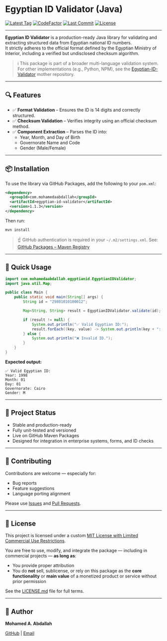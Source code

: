 # Egyptian ID Validator (Java)

[![Latest Tag](https://img.shields.io/github/v/tag/MohamedAAbdallah/Egyptian-ID-Validator-Java?label=latest%20tag)](https://github.com/MohamedAAbdallah/Egyptian-ID-Validator-Java/tags)
[![CodeFactor](https://www.codefactor.io/repository/github/mohamedaabdallah/egyptian-id-validator-java/badge)](https://www.codefactor.io/repository/github/mohamedaabdallah/egyptian-id-validator-java)
[![Last Commit](https://img.shields.io/github/last-commit/MohamedAAbdallah/Egyptian-ID-Validator-Java)](https://github.com/MohamedAAbdallah/Egyptian-ID-Validator-Java/commits/main)
[![License](https://img.shields.io/badge/license-MIT--Custom-blue)](LICENSE.md)

---

**Egyptian ID Validator** is a production-ready Java library for validating and extracting structured data from Egyptian national ID numbers.  
It strictly adheres to the official format defined by the Egyptian Ministry of Interior, including a verified but undisclosed checksum algorithm.

> ℹ️ This package is part of a broader multi-language validation system.  
> For other implementations (e.g., Python, NPM), see the [Egyptian-ID-Validator](https://github.com/MohamedAAbdallah/Egyptian-ID-Validator) mother repository.

---

## 🔍 Features

- ✅ **Format Validation** – Ensures the ID is 14 digits and correctly structured.
- ✅ **Checksum Validation** – Verifies integrity using an official checksum method.
- ✅ **Component Extraction** – Parses the ID into:
  - Year, Month, and Day of Birth
  - Governorate Name and Code
  - Gender (Male/Female)

---

## 📦 Installation

To use the library via GitHub Packages, add the following to your `pom.xml`:

```xml
<dependency>
  <groupId>com.mohamedaabdallah</groupId>
  <artifactId>egyptian-id-validator</artifactId>
  <version>1.1.3</version>
</dependency>
````

Then run:

```bash
mvn install
```

> ☝️ GitHub authentication is required in your `~/.m2/settings.xml`.
> See: [GitHub Packages – Maven Registry](https://docs.github.com/en/packages/working-with-a-github-packages-registry/working-with-the-apache-maven-registry)

---

## 🚀 Quick Usage

```java
import com.mohamedaabdallah.egyptianid.EgyptianIDValidator;
import java.util.Map;

public class Main {
    public static void main(String[] args) {
        String id = "29801010100012";

        Map<String, String> result = EgyptianIDValidator.validate(id);

        if (result != null) {
            System.out.println("✅ Valid Egyptian ID:");
            result.forEach((key, value) -> System.out.println(key + ": " + value));
        } else {
            System.out.println("❌ Invalid ID.");
        }
    }
}
```

**Expected output:**

```
✅ Valid Egyptian ID:
Year: 1998
Month: 01
Day: 01
Governorate: Cairo
Gender: M
```

---

## 📁 Project Status

* Stable and production-ready
* Fully unit-tested and versioned
* Live on GitHub Maven Packages
* Designed for integration in enterprise systems, forms, and ID checks

---

## 🤝 Contributing

Contributions are welcome — especially for:
* Bug reports
* Feature suggestions
* Language porting alignment

Please use [Issues](https://github.com/MohamedAAbdallah/Egyptian-ID-Validator-Java/issues) and [Pull Requests](https://github.com/MohamedAAbdallah/Egyptian-ID-Validator-Java/pulls).

---

## 📄 License

This project is licensed under a custom [MIT License with Limited Commercial Use Restrictions](LICENSE.md).

You are free to use, modify, and integrate the package — including in commercial projects — **as long as**:
- You provide proper attribution
- You do **not** sell, sublicense, or rely on this package as the **core functionality** or **main value** of a monetized product or service without prior permission

See the [LICENSE.md](LICENSE.md) file for full terms.

---

## 👤 Author

**Mohamed A. Abdallah**

[GitHub](https://github.com/MohamedAAbdallah) | [Email](mailto:eng.mohamed.a.abdallah@gmail.com)
